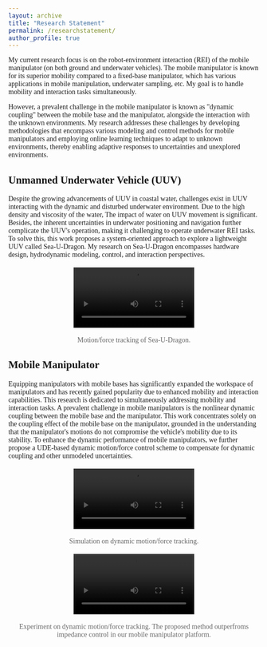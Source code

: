 ```yaml
---
layout: archive
title: "Research Statement"
permalink: /researchstatement/
author_profile: true
---
```



<html>
<head>
    <style>
        body {
            font-family: 'Times New Roman', Times, serif;
        }
        ol {
            padding-left: 20px;
        }
        /* .video-container {
            display: flex;
            justify-content: space-around;
        } */
        .video-container {
            text-align: center;
            /* margin-bottom: 3px;  */
        }
        .video-container p {
            color: #666; /* 设置备注文本的颜色 */
            font-size: 14px; /* 设置备注文本的大小 */
        }
        video {
            max-width: 48%; 
            margin: 3px; 
        }
    </style>
</head>
<body>
    <p>My current research focus is on the robot-environment interaction (REI) of the mobile manipulator (on both ground and underwater vehicles). The mobile manipulator is known for its superior mobility compared to a fixed-base manipulator, which has various applications in mobile manipulation, underwater sampling, etc. My goal is to handle mobility and interaction tasks simultaneously. </p>
    <p>However, a prevalent challenge in the mobile manipulator is known as "dynamic coupling" between the mobile base and the manipulator, alongside the interaction with the unknown environments. My research addresses these challenges by developing methodologies that encompass various modeling and control methods for mobile manipulators and employing online learning techniques to adapt to unknown environments, thereby enabling adaptive responses to uncertainties and unexplored environments. </p>
    <h2>Unmanned Underwater Vehicle (UUV)</h2>
    <p>Despite the growing advancements of UUV in coastal water, challenges exist in UUV interacting with the dynamic and disturbed underwater environment. Due to the high density and viscosity of the water, The impact of water on UUV movement is significant. Besides, the inherent uncertainties in underwater positioning and navigation further complicate the UUV's operation, making it challenging to operate underwater REI tasks. To solve this, this work proposes a system-oriented approach to explore a lightweight UUV called Sea-U-Dragon. My research on Sea-U-Dragon encompasses hardware design, hydrodynamic modeling, control, and interaction perspectives.
    </p>
    <div class="video-container">
        <video controls>
            <source src="../files/uuv_rei.mp4" type="video/mp4">
            Your browser does not support the video tag.
        </video>
        <p> Motion/force tracking of Sea-U-Dragon. </p>
    </div>
    <h2>Mobile Manipulator</h2>
    <p> Equipping manipulators with mobile bases has significantly expanded the workspace of manipulators and has recently gained popularity due to enhanced mobility and interaction capabilities. This research is dedicated to simultaneously addressing mobility and interaction tasks. A prevalent challenge in mobile manipulators is the nonlinear dynamic coupling between the mobile base and the manipulator. This work concentrates solely on the coupling effect of the mobile base on the manipulator, grounded in the understanding that the manipulator's motions do not compromise the vehicle's mobility due to its stability. To enhance the dynamic performance of mobile manipulators, we further propose a UDE-based dynamic motion/force control scheme to compensate for dynamic coupling and other unmodeled uncertainties.
    </p>
    <div class="video-container">
        <video controls>
            <source src="../files/mm_sim.mp4" type="video/mp4">
            Your browser does not support the video tag.
        </video>
        <p>Simulation on dynamic motion/force tracking.</p>
    </div>
    <div class="video-container">
        <video controls>
            <source src="../files/mm_exp.mp4" type="video/mp4">
            Your browser does not support the video tag.
        </video>
        <p>Experiment on dynamic motion/force tracking. The proposed method outperfroms impedance control in our mobile manipulator platform.</p>
    </div>
</body>
</html>
